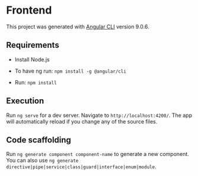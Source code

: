 # Frontend

This project was generated with [Angular CLI](https://github.com/angular/angular-cli) version 9.0.6.

## Requirements

* Install Node.js

* To have ng run: `npm install -g @angular/cli`

* Run: `npm install`

## Execution

Run `ng serve` for a dev server. Navigate to `http://localhost:4200/`. The app will automatically reload if you change any of the source files.

## Code scaffolding

Run `ng generate component component-name` to generate a new component. You can also use `ng generate directive|pipe|service|class|guard|interface|enum|module`.

